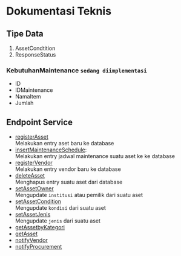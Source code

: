 # Dokumentasi Teknis

## Tipe Data
1. AssetCondtition
2. ResponseStatus

### KebutuhanMaintenance `sedang diimplementasi`
- ID
- IDMaintenance
- NamaItem
- Jumlah


## Endpoint Service

- [registerAsset]()  
Melakukan entry aset baru ke database  
- [insertMaintenanceSchedule]():  
Melakukan entry jadwal maintenance suatu aset ke ke database  
- [registerVendor]()  
Melakukan entry vendor baru ke database  
- [deleteAsset]()  
Menghapus entry suatu aset dari database  
- [setAssetOwner]()  
Mengupdate `institusi` atau pemilik dari suatu aset  
- [setAssetCondition]()  
Mengupdate `kondisi` dari suatu aset  
- [setAssetJenis]()  
Mengupdate `jenis` dari suatu aset  
- [getAssetbyKategori]()   
- [getAsset]()   
- [notifyVendor]()   
- [notifyProcurement]()  

